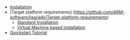 * [Installation](https://github.com/ARM-software/lisa/wiki/Installation)
* [Target platform requirements] (https://github.com/ARM-software/lisa/wiki/Target-platform-requirements)
    + [Standard Installation](https://github.com/ARM-software/lisa/wiki/Installation#standard-installation)
    + [Virtual Machine based installation](https://github.com/ARM-software/lisa/wiki/Installation#virtual-machine-based-installation)
* [Quickstart Tutorial](https://github.com/ARM-software/lisa/wiki/Quickstart-Tutorial)
